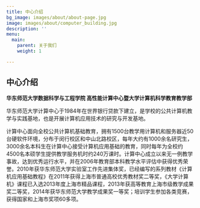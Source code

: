 ```yaml
---
title: 中心介绍
bg_image: images/about/about-page.jpg
image: images/about/computer_building.jpg
description: ''
menu:
  main:
    parent: 关于我们
    weight: 1

---
```

## 中心介绍

**华东师范大学数据科学与工程学院 高性能计算中心暨大学计算机科学教育教学部**

华东师范大学计算中心于1984年在世界银行贷款下建立，是学校的公共计算机教学与实践基地，也是开展计算机应用技术的研究与开发基地。

计算中心面向全校公共计算机基础教育，拥有1500台教学用计算机和服务器近50台硬软件环境，分布于闵行校区和中山北路校区，每年大约有1000余名研究生，3000余名本科生在计算中心接受计算机应用基础的教育，同时每年为全校约4500名本硕学生提供教学服务机时约240万课时。计算中心成立以来无一例教学事故，达到优秀运行水平，并在2006年教育部本科教学水平评估中获得优秀荣誉。2010年获华东师范大学实验室工作先进集体奖，已经编写的系列教材《计算机应用基础教程》在2011年获得上海市普通高校优秀教材奖二等奖，《大学计算机》课程已入选2013年度上海市精品课程，2013年获高等教育上海市级教学成果奖二等奖，2014年获华东师范大学教学成果奖一等奖；培训学生参加各类竞赛，获得国家和上海市奖项60多项。